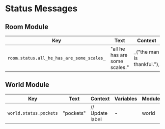 # Status Messages

## Room Module

| Key | Text | Context | Variables | Module | File |
|-----|------|---------|-----------|---------|------|
| `room.status.all_he_has_are_some_scales_` | "all he has are some scales." | _("the man is thankful."), | - | room | room.js |

## World Module

| Key | Text | Context | Variables | Module | File |
|-----|------|---------|-----------|---------|------|
| `world.status.pockets` | "pockets" | // Update label | - | world | world.js |

